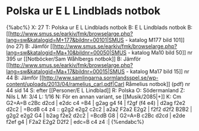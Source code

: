 # Polska ur E L Lindblads notbok

{%abc%}
X: 27
T: Polska ur E L Lindblads notbok
B: E L Lindblads notbok
B: [[http://www.smus.se/earkiv/fmk/browselarge.php?lang=sw&katalogid=M+177&bildnr=00101|SMUS - katalog M177 bild 101]] (no 27)
B: Jämför [[http://www.smus.se/earkiv/fmk/browselarge.php?lang=sw&katalogid=Ma+10&bildnr=00050|SMUS - katalog Ma10 bild 50]] nr 395 ur [[Notböcker/Sam Wåhlbergs notbok]]
B: Jämför [[http://www.smus.se/earkiv/fmk/browselarge.php?lang=sw&katalogid=Ma+17&bildnr=00015|SMUS - katalog Ma17 bild 15]] nr 44
B: Jämför [[http://www.samlingarna.sormlandsspel.se/wp-content/uploads/2013/04/ramelius_carl.pdf|Carl Råmelius notbok]] (pdf) nr 44 sid 14
S: efter [[Personer/E L Lindblad]]
R: Polska
O: Södermanland
Z: Nils L
M: 3/4
L: 1/16
N: För en annan variant, se [[Musik/2085|+]]
K: Cm
G2=A=B c2Bc d2cd | e2dc c4 =B4 | g2ag g4 f4 | f2gf (f4 e4) |
d2ag f2e2 d2c2 | =BcdB c4 z4 :: g2g2 e2g2 c2c2 | a2a2 F2a2 E2g2 |
f2f2 d2f2 B2B2 | g2g2 e2g2 G4 | b2ag f2e2 d2c2 | =BcdB G8 |
G2=A=B c2Bc d2cd | e2de f2ef g4 | F2a2 E2g2 D2f2 | edc=B c4 z4 :|
{%endabc%}
